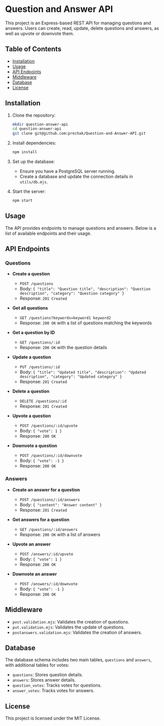 # Question and Answer API

This project is an Express-based REST API for managing questions and answers. Users can create, read, update, delete questions and answers, as well as upvote or downvote them.

## Table of Contents

- [Installation](#installation)
- [Usage](#usage)
- [API Endpoints](#api-endpoints)
- [Middleware](#middleware)
- [Database](#database)
- [License](#license)

## Installation

1. Clone the repository:
    ```bash
    mkdir question-answer-api
    cd question-answer-api
    git clone git@github.com:prechak/Question-and-Answer-API.git
    ```

2. Install dependencies:
    ```bash
    npm install
    ```

3. Set up the database:
    - Ensure you have a PostgreSQL server running.
    - Create a database and update the connection details in `utils/db.mjs`.

4. Start the server:
    ```bash
    npm start
    ```

## Usage

The API provides endpoints to manage questions and answers. Below is a list of available endpoints and their usage.

## API Endpoints

### Questions

- **Create a question**
  - `POST /questions`
  - Body: `{ "title": "Question title", "description": "Question description", "category": "Question category" }`
  - Response: `201 Created`

- **Get all questions**
  - `GET /questions?keywords=keyword1 keyword2`
  - Response: `200 OK` with a list of questions matching the keywords

- **Get a question by ID**
  - `GET /questions/:id`
  - Response: `200 OK` with the question details

- **Update a question**
  - `PUT /questions/:id`
  - Body: `{ "title": "Updated title", "description": "Updated description", "category": "Updated category" }`
  - Response: `201 Created`

- **Delete a question**
  - `DELETE /questions/:id`
  - Response: `201 Created`

- **Upvote a question**
  - `POST /questions/:id/upvote`
  - Body: `{ "vote": 1 }`
  - Response: `200 OK`

- **Downvote a question**
  - `POST /questions/:id/downvote`
  - Body: `{ "vote": -1 }`
  - Response: `200 OK`

### Answers

- **Create an answer for a question**
  - `POST /questions/:id/answers`
  - Body: `{ "content": "Answer content" }`
  - Response: `201 Created`

- **Get answers for a question**
  - `GET /questions/:id/answers`
  - Response: `200 OK` with a list of answers

- **Upvote an answer**
  - `POST /answers/:id/upvote`
  - Body: `{ "vote": 1 }`
  - Response: `200 OK`

- **Downvote an answer**
  - `POST /answers/:id/downvote`
  - Body: `{ "vote": -1 }`
  - Response: `200 OK`

## Middleware

- `post.validation.mjs`: Validates the creation of questions.
- `put.validation.mjs`: Validates the update of questions.
- `postanswers.validation.mjs`: Validates the creation of answers.

## Database

The database schema includes two main tables, `questions` and `answers`, with additional tables for votes:

- `questions`: Stores question details.
- `answers`: Stores answer details.
- `question_votes`: Tracks votes for questions.
- `answer_votes`: Tracks votes for answers.

## License

This project is licensed under the MIT License.
